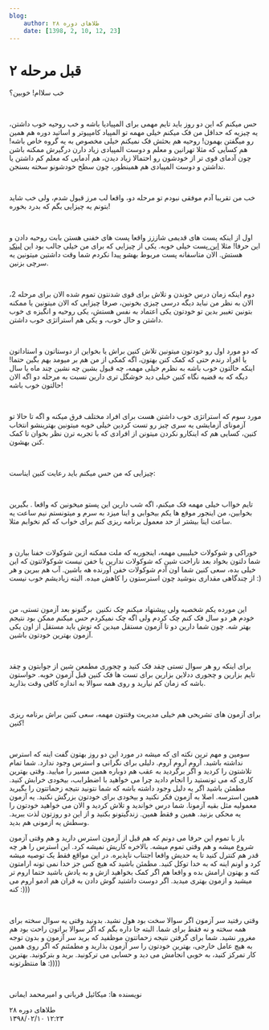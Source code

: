 ```yaml
---
blog:
    author: طلاهای دوره ۲۸
    date: [1398, 2, 10, 12, 23]
---
```

# قبل مرحله ۲

<div class="cnt">
<p>خب سلاام! خوبین؟</p>
<p><br/></p>
<p>حس میکنم که این دو روز باید تایم مهمی برای المپیادیا باشه و خب روحیه خوب داشتن، یه چیزیه که حداقل من فک میکنم خیلی مهمه تو المپیاد کامپیوتر و اساتید دوره هم همین رو میگفتن بهمون! روحیه هم بحثش فک نمیکنم خیلی مخصوص به یه گروه خاص باشه! هم کسایی که مثلا تهرانین و معلم و دوست المپیادی زیاد دارن درگیرش ممکنه باشن چون آدمای قوی تر از خودشون رو احتمالا زیاد دیدن، هم آدمایی که معلم کم داشتن یا نداشتن و دوست المپیادی هم همینطور، چون سطح خودشونو سخته بسنجن.</p>
<p><br/></p>
<p>خب من تقریبا آدم موفقی نبودم تو مرحله دو، واقعا لب مرز قبول شدم، ولی خب شاید بتونم یه چیزایی بگم که بدرد بخوره!</p>
<p><br/></p>
<p>اول از اینکه پست های قدیمی شاززز واقعا پست های خفنی هستن بابت روحیه دادن و این حرفا! مثلا <a href="http://shaazzz.ir/1395/02/01/tips-for-taking-exams" target="_blank">این </a>پست خیلی خوبه. یکی از چیزایی که برای من خیلی جالب بود این <a href="https://www.ted.com/talks/kelly_mcgonigal_how_to_make_stress_your_friend?language=en" target="_blank">لینک</a> هستش. الان متاسفانه پست مربوط بهشو پیدا نکردم شما وقت داشتین میتونین یه سرچی بزنین.</p>
<p><br/></p>
<p>دوم اینکه زمان درس خوندن و تلاش برای قوی شدنتون تموم شده الان برای مرحله 2، الان به نظر من نباید دیگه درسی چیزی بخونین، صرفا چیزایی که الان میتونین یا ممکنه بتونین تغییر بدین تو خودتون یکی اعتماد به نفس هستش، یکی روحیه و انگیزه ی خوب داشتن و حال خوب، و یکی هم استراتژی خوب داشتن.</p>
<p><br/></p>
<p>که دو مورد اول رو خودتون میتونین تلاش کنین براش یا بخواین از دوستاتون و استاداتون یا افراد رندم حتی که کمک کنن بهتون، اگه کمکی از من هم بر میومد بهم بگین حتما! اینکه حالتون خوب باشه به نظرم خیلی مهمه، چه قبول بشین چه نشین چند ماه یا سال دیگه که به قضیه نگاه کنین خیلی دید خوشگل تری دارین نسبت به مرحله دو اگه الان حالتون خوب باشه!</p>
<p><br/></p>
<p>مورد سوم که استراتژی خوب داشتن هست برای افراد مختلف فرق میکنه و اگه تا حالا تو آزمونای آزمایشی یه سری چیز رو تست کردین خیلی خوبه میتونین بهترینشو انتخاب کنین، کسایی هم که اینکارو نکردن میتونن از افرادی که با تجربه ترن نظر بخوان تا کمک کنن بهشون.</p>
<p><br/></p>
<p>چیزایی که من حس میکنم باید رعایت کنین ایناست:</p>
<p><br/></p>
<p>تایم خوااب خیلی مهمه فک میکنم، اگه شب دارین این پستو میخونین که واقعا . بگیرین بخوابین، من اینجور موقع ها یکم بیخوابی و اینا میزد به سرم و میتونستم نیم ساعت یه ساعت اینا بیشتر از حد معمول برنامه ریزی کنم برای خواب که کم نخوابم مثلا.</p>
<p><br/></p>
<p>خوراکی و شوکولات خیلیییی مهمه، اینجوریه که ملت ممکنه ازین شوکولات خفنا بیارن و شما دلتون بخواد بعد ناراحت شین که شوکولات ندارین یا خفن نیست شوکولاتتون که این خیلی بده، سعی کنین شما اون آدم شوکولات خفن آورنده هه باشین. آب هم ببرین و هر از چندگاهی مقداری بنوشید چون استرستون را کاهش میده. البته زیادیشم خوب نیست :)</p>
<p><br/></p>
<p>این مورده یکم شخصیه ولی پیشنهاد میکنم چک نکنین  برگتونو بعد آزمون تستی، من خودم هر دو سال فک کنم چک کردم ولی اگه چک نمیکردم حس میکنم ممکن بود نتیجم بهتر شه. چون شما دارین دو تا آزمون مستقل میدین که توش باید مستقل از اون یکی آزمون بهترین خودتون باشین.</p>
<p><br/></p>
<p>برای اینکه رو هر سوال تستی چقد فک کنید و چجوری مطمعن شین از جوابتون و چقد تایم بزارین و چجوری ددلاین بزارین برای تست ها فک کنین قبل آزمون خوبه. حواستون باشه که زمان کم نیارید و روی همه سوالا به اندازه کافی وقت بذارید.</p>
<p><br/></p>
<p>برای آزمون های تشریحی هم خیلی مدیریت وقتتون مهمه، سعی کنین براش برنامه ریزی کنین!</p>
<p><br/></p>
<p>سومین و مهم ترین نکته ای که میشه در مورد این دو روز بهتون گفت اینه که استرس نداشته باشید. آروم آروم آروم. دلیلی برای نگرانی و استرس وجود ندارد. شما تمام تلاشتون را کردید و اگر برگردید به عقب هم دوباره همین مسیر را میایید. وقتی بهترین کاری که می تونستید را انجام دادید چرا می خواهید با اضطرابب، بیخودی خرابش کنید. مطمئن باشید اگر یه دلیل وجود داشته باشه که شما نتونید نتیجه زحماتتون را بگیرید همین استرسه. اصلا به آزمون فکر نکنید و بیخودی برای خودتون بزرگش نکنید. یه آزمون معمولیه مثل بقیه آزمونا. شما درس خواندید و تلاش کردید و الان می خواهید خودتون را یه محکی بزنید. همین و فقط همین. زندگیتونو بکنید و از این دو روزتون لذت ببرید. وسطش یه ازمونی هم بدید.</p>
<p>باز با تموم این حرفا می دونم که هم قبل از آزمون استرس دارید و هم وقتی آزمون شروع میشه و هم وقتی تموم میشه. بالاخره کاریش نمیشه کرد. این استرس را هر چه قدر هم کنترل کنید تا یه حدیش واقعا اجتناب ناپذیره. در این مواقع فقط یک توصیه میشه کرد و اونم اینه که به خدا توکل کنید. مطمئن باشید که هیچ کس جز خدا نمی تونه ارامتون کنه و بهتون ارامش بده و واقعا هم اگر کمک بخواهید ازش و به یادش باشید حتما اروم تر میشید و ازمون بهتری میدید. اگر دوست داشتید گوش دادن به قران هم ادمو اروم می کنه :)))</p>
<p><br/></p>
<p>وقتی رفتید سر آزمون اگر سوالا سخت بود هول نشید. بدونید وقتی یه سوال سخته برای همه سخته و نه فقط برای شما. البته جا داره بگم که اگر سوالا براتون راحت بود هم مغرور نشید. شما برای گرفتن نتیجه زحماتتون موظفید که برید سر آزمون و بدون توجه به هیچ عامل خارجی، بهترین خودتون را سر آزمون بذارید و مطمئنم که اگر روی همین کار تمرکز کنید، به خوبی انجامش می دید و حسابی می ترکونید. برید و بترکونید. بهترین ها منتظرتونه :))))</p>
<p><br/></p>
<p>نویسنده ها: میکائیل قربانی و امیرمحمد ایمانی</p>
</div>

<div class="blog-info">
    <div class="blog-author">طلاهای دوره ۲۸</div>
    <div class="blog-date">۱۳۹۸/۰۲/۱۰ ۱۲:۲۳</div>
</div>

